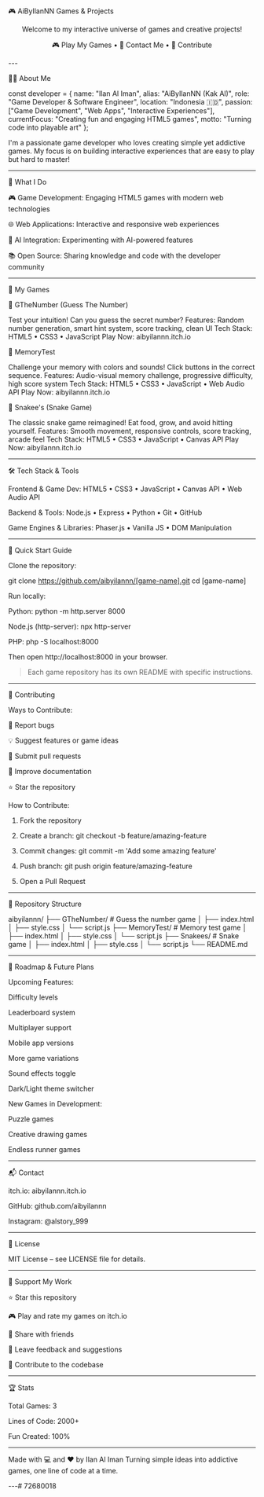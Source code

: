 🎮 AiByIlanNN Games & Projects

<div align="center">Welcome to my interactive universe of games and creative projects!

🎮 Play My Games • 💬 Contact Me • 🤝 Contribute

</div>
---

👨‍💻 About Me

const developer = {
    name: "Ilan Al Iman",
    alias: "AiByIlanNN (Kak Al)",
    role: "Game Developer & Software Engineer",
    location: "Indonesia 🇮🇩",
    passion: ["Game Development", "Web Apps", "Interactive Experiences"],
    currentFocus: "Creating fun and engaging HTML5 games",
    motto: "Turning code into playable art"
};

I'm a passionate game developer who loves creating simple yet addictive games. My focus is on building interactive experiences that are easy to play but hard to master!


---

🎯 What I Do

🎮 Game Development: Engaging HTML5 games with modern web technologies

🌐 Web Applications: Interactive and responsive web experiences

🤖 AI Integration: Experimenting with AI-powered features

📚 Open Source: Sharing knowledge and code with the developer community



---

🚀 My Games

🎲 GTheNumber (Guess The Number)

Test your intuition! Can you guess the secret number?
Features: Random number generation, smart hint system, score tracking, clean UI
Tech Stack: HTML5 • CSS3 • JavaScript
Play Now: aibyilannn.itch.io

🧠 MemoryTest

Challenge your memory with colors and sounds! Click buttons in the correct sequence.
Features: Audio-visual memory challenge, progressive difficulty, high score system
Tech Stack: HTML5 • CSS3 • JavaScript • Web Audio API
Play Now: aibyilannn.itch.io

🐍 Snakee's (Snake Game)

The classic snake game reimagined! Eat food, grow, and avoid hitting yourself.
Features: Smooth movement, responsive controls, score tracking, arcade feel
Tech Stack: HTML5 • CSS3 • JavaScript • Canvas API
Play Now: aibyilannn.itch.io


---

🛠️ Tech Stack & Tools

Frontend & Game Dev: HTML5 • CSS3 • JavaScript • Canvas API • Web Audio API

Backend & Tools: Node.js • Express • Python • Git • GitHub

Game Engines & Libraries: Phaser.js • Vanilla JS • DOM Manipulation



---

🚀 Quick Start Guide

Clone the repository:

git clone https://github.com/aibyilannn/[game-name].git
cd [game-name]

Run locally:

Python: python -m http.server 8000

Node.js (http-server): npx http-server

PHP: php -S localhost:8000


Then open http://localhost:8000 in your browser.

> Each game repository has its own README with specific instructions.




---

🤝 Contributing

Ways to Contribute:

🐛 Report bugs

💡 Suggest features or game ideas

🔧 Submit pull requests

📝 Improve documentation

⭐ Star the repository


How to Contribute:

1. Fork the repository


2. Create a branch: git checkout -b feature/amazing-feature


3. Commit changes: git commit -m 'Add some amazing feature'


4. Push branch: git push origin feature/amazing-feature


5. Open a Pull Request




---

📂 Repository Structure

aibyilannn/
├── GTheNumber/          # Guess the number game
│   ├── index.html
│   ├── style.css
│   └── script.js
├── MemoryTest/          # Memory test game
│   ├── index.html
│   ├── style.css
│   └── script.js
├── Snakees/             # Snake game
│   ├── index.html
│   ├── style.css
│   └── script.js
└── README.md


---

🎯 Roadmap & Future Plans

Upcoming Features:

Difficulty levels

Leaderboard system

Multiplayer support

Mobile app versions

More game variations

Sound effects toggle

Dark/Light theme switcher


New Games in Development:

Puzzle games

Creative drawing games

Endless runner games



---

📬 Contact

itch.io: aibyilannn.itch.io

GitHub: github.com/aibyilannn

Instagram: @alstory_999



---

📜 License

MIT License – see LICENSE file for details.


---

💖 Support My Work

⭐ Star this repository

🎮 Play and rate my games on itch.io

🔄 Share with friends

💬 Leave feedback and suggestions

🤝 Contribute to the codebase



---

🏆 Stats

Total Games: 3

Lines of Code: 2000+

Fun Created: 100%



---

Made with 💻 and ❤️ by Ilan Al Iman
Turning simple ideas into addictive games, one line of code at a time.


---# 72680018
